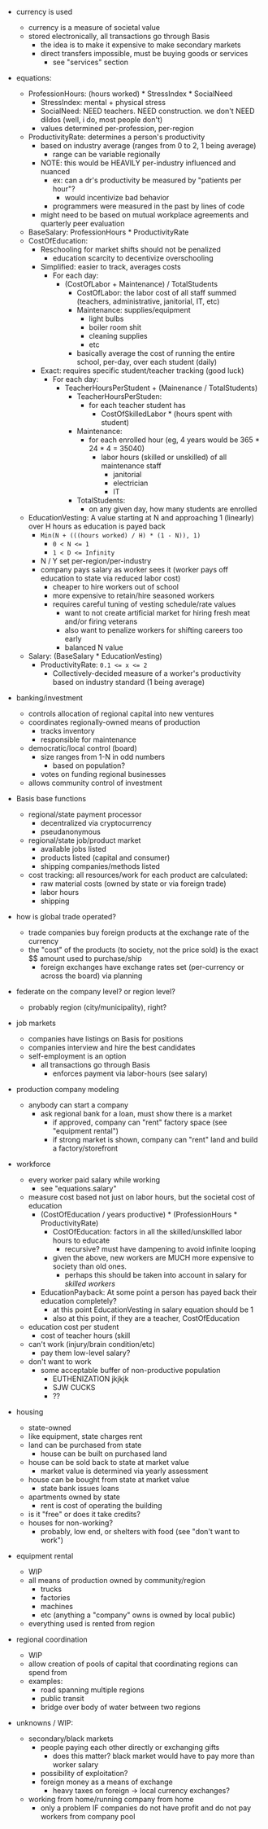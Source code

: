 - currency is used
  - currency is a measure of societal value
  - stored electronically, all transactions go through Basis
    - the idea is to make it expensive to make secondary markets
    - direct transfers impossible, must be buying goods or services
      - see "services" section

- equations:
  - ProfessionHours: (hours worked) * StressIndex * SocialNeed
    - StressIndex: mental + physical stress
    - SocialNeed: NEED teachers. NEED construction. we don't NEED dildos (well, i do, most people don't)
    - values determined per-profession, per-region
  - ProductivityRate: determines a person's productivity
    - based on industry average (ranges from 0 to 2, 1 being average)
      - range can be variable regionally
    - NOTE: this would be HEAVILY per-industry influenced and nuanced
      - ex: can a dr's productivity be measured by "patients per hour"?
        - would incentivize bad behavior
      - programmers were measured in the past by lines of code
    - might need to be based on mutual workplace agreements and quarterly peer evaluation
  - BaseSalary: ProfessionHours * ProductivityRate
  - CostOfEducation:
    - Reschooling for market shifts should not be penalized
      - education scarcity to decentivize overschooling
    - Simplified: easier to track, averages costs
      - For each day:
        - (CostOfLabor + Maintenance) / TotalStudents
          - CostOfLabor: the labor cost of all staff summed (teachers, administrative, janitorial, IT, etc)
          - Maintenance: supplies/equipment
            - light bulbs
            - boiler room shit
            - cleaning supplies
            - etc
          - basically average the cost of running the entire school, per-day, over each student (daily)
    - Exact: requires specific student/teacher tracking (good luck)
      - For each day:
        - TeacherHoursPerStudent + (Mainenance / TotalStudents)
          - TeacherHoursPerStuden:
            - for each teacher student has
              - CostOfSkilledLabor * (hours spent with student)
          - Maintenance:
            - for each enrolled hour (eg, 4 years would be 365 * 24 * 4 = 35040)
              - labor hours (skilled or unskilled) of all maintenance staff
                - janitorial
                - electrician
                - IT
          - TotalStudents:
            - on any given day, how many students are enrolled
  - EducationVesting: A value starting at N and approaching 1 (linearly) over H hours as education is payed back
    - `Min(N + (((hours worked) / H) * (1 - N)), 1)`
      - `0 < N <= 1`
      - `1 < D <= Infinity`
    - N / Y set per-region/per-industry
    - company pays salary as worker sees it (worker pays off education to state via reduced labor cost)
      - cheaper to hire workers out of school
      - more expensive to retain/hire seasoned workers
      - requires careful tuning of vesting schedule/rate values
        - want to not create artificial market for hiring fresh meat and/or firing veterans
        - also want to penalize workers for shifting careers too early
        - balanced N value
  - Salary: (BaseSalary * EducationVesting)
      - ProductivityRate: `0.1 <= x <= 2`
        - Collectively-decided measure of a worker's productivity based on industry standard (1 being average)

- banking/investment
  - controls allocation of regional capital into new ventures
  - coordinates regionally-owned means of production
    - tracks inventory
    - responsible for maintenance
  - democratic/local control (board)
    - size ranges from 1-N in odd numbers
      - based on population?
    - votes on funding regional businesses
  - allows community control of investment

- Basis base functions
  - regional/state payment processor
    - decentralized via cryptocurrency
    - pseudanonymous
  - regional/state job/product market
    - available jobs listed
    - products listed (capital and consumer)
    - shipping companies/methods listed
  - cost tracking: all resources/work for each product are calculated:
    - raw material costs (owned by state or via foreign trade)
    - labor hours
    - shipping

- how is global trade operated?
  - trade companies buy foreign products at the exchange rate of the currency
  - the "cost" of the products (to society, not the price sold) is the exact $$ amount used to purchase/ship
    - foreign exchanges have exchange rates set (per-currency or across the board) via planning

- federate on the company level? or region level?
  - probably region (city/municipality), right?

- job markets
  - companies have listings on Basis for positions
  - companies interview and hire the best candidates
  - self-employment is an option
    - all transactions go through Basis
      - enforces payment via labor-hours (see salary)

- production company modeling
  - anybody can start a company
    - ask regional bank for a loan, must show there is a market
      - if approved, company can "rent" factory space (see "equipment rental")
      - if strong market is shown, company can "rent" land and build a factory/storefront

- workforce
  - every worker paid salary while working
    - see "equations.salary"
  - measure cost based not just on labor hours, but the societal cost of education
    - (CostOfEducation / years productive) * (ProfessionHours * ProductivityRate)
      - CostOfEducation: factors in all the skilled/unskilled labor hours to educate
        - recursive? must have dampening to avoid infinite looping
      - given the above, new workers are MUCH more expensive to society than old ones.
        - perhaps this should be taken into account in salary for *skilled workers*
    - EducationPayback: At some point a person has payed back their education completely?
      - at this point EducationVesting in salary equation should be 1
      - also at this point, if they are a teacher, CostOfEducation 
  - education cost per student
    - cost of teacher hours (skill
  - can't work (injury/brain condition/etc)
    - pay them low-level salary?
  - don't want to work
    - some acceptable buffer of non-productive population
      - EUTHENIZATION jkjkjk
      - SJW CUCKS
      - ??

- housing
  - state-owned
  - like equipment, state charges rent
  - land can be purchased from state
    - house can be built on purchased land
  - house can be sold back to state at market value
    - market value is determined via yearly assessment
  - house can be bought from state at market value
    - state bank issues loans
  - apartments owned by state
    - rent is cost of operating the building
  - is it "free" or does it take credits?
  - houses for non-working?
    - probably, low end, or shelters with food (see "don't want to work")

- equipment rental
  - WIP
  - all means of production owned by community/region
    - trucks
    - factories
    - machines
    - etc (anything a "company" owns is owned by local public)
  - everything used is rented from region

- regional coordination
  - WIP
  - allow creation of pools of capital that coordinating regions can spend from
  - examples:
    - road spanning multiple regions
    - public transit
    - bridge over body of water between two regions

- unknowns / WIP:
  - secondary/black markets
    - people paying each other directly or exchanging gifts
      - does this matter? black market would have to pay more than worker salary
    - possibility of exploitation?
    - foreign money as a means of exchange
      - heavy taxes on foreign -> local currency exchanges?
  - working from home/running company from home
    - only a problem IF companies do not have profit and do not pay workers from company pool

